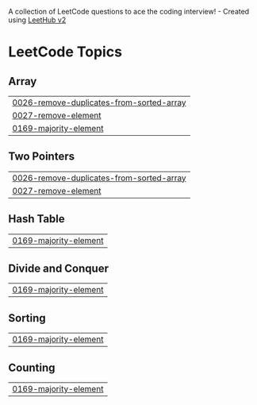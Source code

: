 A collection of LeetCode questions to ace the coding interview! - Created using [LeetHub v2](https://github.com/arunbhardwaj/LeetHub-2.0)
<!---LeetCode Topics Start-->
# LeetCode Topics
## Array
|  |
| ------- |
| [0026-remove-duplicates-from-sorted-array](https://github.com/5alvh/LeetCode/tree/master/0026-remove-duplicates-from-sorted-array) |
| [0027-remove-element](https://github.com/5alvh/LeetCode/tree/master/0027-remove-element) |
| [0169-majority-element](https://github.com/5alvh/LeetCode/tree/master/0169-majority-element) |
## Two Pointers
|  |
| ------- |
| [0026-remove-duplicates-from-sorted-array](https://github.com/5alvh/LeetCode/tree/master/0026-remove-duplicates-from-sorted-array) |
| [0027-remove-element](https://github.com/5alvh/LeetCode/tree/master/0027-remove-element) |
## Hash Table
|  |
| ------- |
| [0169-majority-element](https://github.com/5alvh/LeetCode/tree/master/0169-majority-element) |
## Divide and Conquer
|  |
| ------- |
| [0169-majority-element](https://github.com/5alvh/LeetCode/tree/master/0169-majority-element) |
## Sorting
|  |
| ------- |
| [0169-majority-element](https://github.com/5alvh/LeetCode/tree/master/0169-majority-element) |
## Counting
|  |
| ------- |
| [0169-majority-element](https://github.com/5alvh/LeetCode/tree/master/0169-majority-element) |
<!---LeetCode Topics End-->